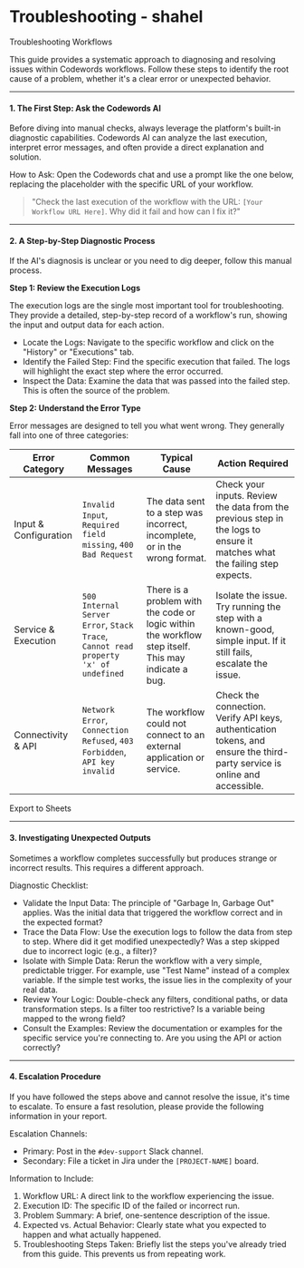 # Troubleshooting - shahel

Troubleshooting Workflows

This guide provides a systematic approach to diagnosing and resolving issues within Codewords workflows. Follow these steps to identify the root cause of a problem, whether it's a clear error or unexpected behavior.

***

#### 1. The First Step: Ask the Codewords AI

Before diving into manual checks, always leverage the platform's built-in diagnostic capabilities. Codewords AI can analyze the last execution, interpret error messages, and often provide a direct explanation and solution.

How to Ask: Open the Codewords chat and use a prompt like the one below, replacing the placeholder with the specific URL of your workflow.

> "Check the last execution of the workflow with the URL: `[Your Workflow URL Here]`. Why did it fail and how can I fix it?"

***

#### 2. A Step-by-Step Diagnostic Process

If the AI's diagnosis is unclear or you need to dig deeper, follow this manual process.

**Step 1: Review the Execution Logs**

The execution logs are the single most important tool for troubleshooting. They provide a detailed, step-by-step record of a workflow's run, showing the input and output data for each action.

* Locate the Logs: Navigate to the specific workflow and click on the "History" or "Executions" tab.
* Identify the Failed Step: Find the specific execution that failed. The logs will highlight the exact step where the error occurred.
* Inspect the Data: Examine the data that was passed into the failed step. This is often the source of the problem.

**Step 2: Understand the Error Type**

Error messages are designed to tell you what went wrong. They generally fall into one of three categories:

| Error Category        | Common Messages                                                                     | Typical Cause                                                                                       | Action Required                                                                                                            |
| --------------------- | ----------------------------------------------------------------------------------- | --------------------------------------------------------------------------------------------------- | -------------------------------------------------------------------------------------------------------------------------- |
| Input & Configuration | `Invalid Input`, `Required field missing`, `400 Bad Request`                        | The data sent to a step was incorrect, incomplete, or in the wrong format.                          | Check your inputs. Review the data from the previous step in the logs to ensure it matches what the failing step expects.  |
| Service & Execution   | `500 Internal Server Error`, `Stack Trace`, `Cannot read property 'x' of undefined` | There is a problem with the code or logic within the workflow step itself. This may indicate a bug. | Isolate the issue. Try running the step with a known-good, simple input. If it still fails, escalate the issue.            |
| Connectivity & API    | `Network Error`, `Connection Refused`, `403 Forbidden`, `API key invalid`           | The workflow could not connect to an external application or service.                               | Check the connection. Verify API keys, authentication tokens, and ensure the third-party service is online and accessible. |

Export to Sheets

***

#### 3. Investigating Unexpected Outputs

Sometimes a workflow completes successfully but produces strange or incorrect results. This requires a different approach.

Diagnostic Checklist:

* Validate the Input Data: The principle of "Garbage In, Garbage Out" applies. Was the initial data that triggered the workflow correct and in the expected format?
* Trace the Data Flow: Use the execution logs to follow the data from step to step. Where did it get modified unexpectedly? Was a step skipped due to incorrect logic (e.g., a filter)?
* Isolate with Simple Data: Rerun the workflow with a very simple, predictable trigger. For example, use "Test Name" instead of a complex variable. If the simple test works, the issue lies in the complexity of your real data.
* Review Your Logic: Double-check any filters, conditional paths, or data transformation steps. Is a filter too restrictive? Is a variable being mapped to the wrong field?
* Consult the Examples: Review the documentation or examples for the specific service you're connecting to. Are you using the API or action correctly?

***

#### 4. Escalation Procedure

If you have followed the steps above and cannot resolve the issue, it's time to escalate. To ensure a fast resolution, please provide the following information in your report.

Escalation Channels:

* Primary: Post in the `#dev-support` Slack channel.
* Secondary: File a ticket in Jira under the `[PROJECT-NAME]` board.

Information to Include:

1. Workflow URL: A direct link to the workflow experiencing the issue.
2. Execution ID: The specific ID of the failed or incorrect run.
3. Problem Summary: A brief, one-sentence description of the issue.
4. Expected vs. Actual Behavior: Clearly state what you expected to happen and what actually happened.
5. Troubleshooting Steps Taken: Briefly list the steps you've already tried from this guide. This prevents us from repeating work.
